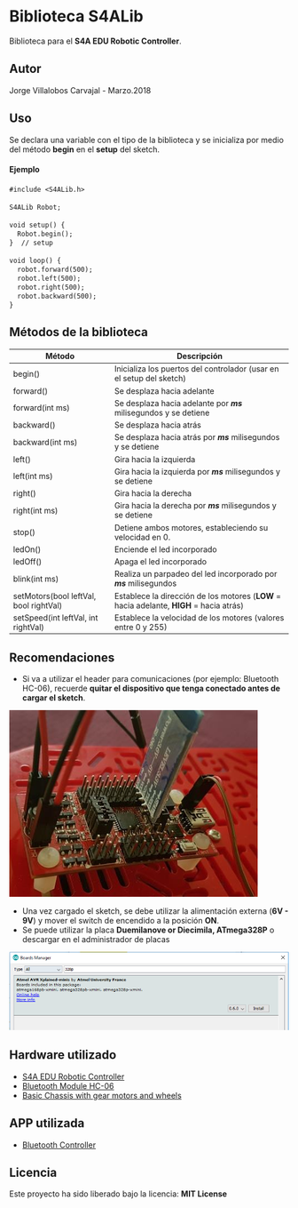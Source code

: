 # Biblioteca S4ALib
Biblioteca para el **S4A EDU Robotic Controller**.

## Autor
Jorge Villalobos Carvajal - Marzo.2018

## Uso
Se declara una variable con el tipo de la biblioteca y se inicializa por medio del método **begin** en el **setup** del sketch.
#### Ejemplo
```
#include <S4ALib.h>

S4ALib Robot;

void setup() {
  Robot.begin();
}  // setup

void loop() {
  robot.forward(500);
  robot.left(500);
  robot.right(500);
  robot.backward(500);
}
```

## Métodos de la biblioteca
Método | Descripción
------ | -----------
begin() | Inicializa los puertos del controlador (usar en el setup del sketch)
forward() | Se desplaza hacia adelante
forward(int ms) | Se desplaza hacia adelante por **_ms_** milisegundos y se detiene
backward() | Se desplaza hacia atrás
backward(int ms) | Se desplaza hacia atrás por **_ms_** milisegundos y se detiene
left() | Gira hacia la izquierda
left(int ms) | Gira hacia la izquierda por **_ms_** milisegundos y se detiene
right() | Gira hacia la derecha
right(int ms) | Gira hacia la derecha por **_ms_** milisegundos y se detiene
stop() | Detiene ambos motores, estableciendo su velocidad en 0.
ledOn() | Enciende el led incorporado
ledOff() | Apaga el led incorporado
blink(int ms) | Realiza un parpadeo del led incorporado por **_ms_** milisegundos
setMotors(bool leftVal, bool rightVal) | Establece la dirección de los motores (**LOW** = hacia adelante, **HIGH** = hacia atrás)
setSpeed(int leftVal, int rightVal) | Establece la velocidad de los motores (valores entre 0 y 255)

## Recomendaciones
- Si va a utilizar el header para comunicaciones (por ejemplo: Bluetooth HC-06), recuerde **quitar el dispositivo que tenga conectado antes de cargar el sketch**.

![Bluetooth](/images/Bluetooth.jpg)

- Una vez cargado el sketch, se debe utilizar la alimentación externa (**6V - 9V**) y mover el switch de encendido a la posición **ON**.
- Se puede utilizar la placa **Duemilanove or Diecimila, ATmega328P** o descargar en el administrador de placas

![Instalacion placa](/images/DriversPlaca.png)

## Hardware utilizado
* [S4A EDU Robotic Controller](http://www.crcibernetica.com/s4a-edu-robotic-controller/)
* [Bluetooth Module HC-06](http://www.crcibernetica.com/bluetooth-module-hc-06/)
* [Basic Chassis with gear motors and wheels](http://www.crcibernetica.com/basic-chassis-with-gear-motors-and-wheels/)

## APP utilizada
* [Bluetooth Controller](https://play.google.com/store/apps/details?id=com.lafabricadeandroides.lfdabluetoothcontroller)

## Licencia
Este proyecto ha sido liberado bajo la licencia: **MIT License**
